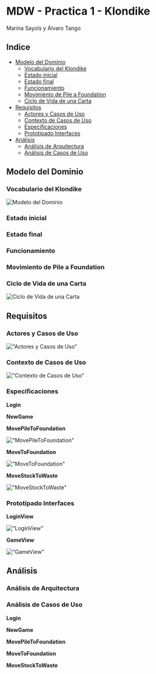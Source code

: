 # MDW - Practica 1 - Klondike

Marina Sayols y Álvaro Tango

## Indice

* [Modelo del Dominio](#modelo-del-dominio)
  + [Vocabulario del Klondike](#vocabulario-del-klondike)
  + [Estado inicial](#estado-inicial)
  + [Estado final](#estado-final)
  + [Funcionamiento](#funcionamiento)
  + [Movimiento de Pile a Foundation](#movimiento-de-pile-a-foundation)
  + [Ciclo de Vida de una Carta](#ciclo-de-vida-de-una-carta)
* [Requisitos](#requisitos)
  + [Actores y Casos de Uso](#actores-y-casos-de-uso)
  + [Contexto de Casos de Uso](#contexto-de-casos-de-uso)
  + [Especificaciones](#especificaciones)
  + [Prototipado Interfaces](#prototipado-interfaces)
* [Análisis](#an-lisis)
  + [Análisis de Arquitectura](#an-lisis-de-arquitectura)
  + [Análisis de Casos de Uso](#an-lisis-de-casos-de-uso)

## Modelo del Dominio

### Vocabulario del Klondike
![Modelo del Dominio](01-DomainModel/DomainModel.png "Modelo del Dominio")

### Estado inicial

### Estado final

### Funcionamiento

### Movimiento de Pile a Foundation

### Ciclo de Vida de una Carta
![Ciclo de Vida de una Carta](01-DomainModel/CardLifeCycle.png "Ciclo de Vida de una Carta")

## Requisitos

### Actores y Casos de Uso
!["Actores y Casos de Uso"](02-requisitos/useCases/UseCases.png "Actores y Casos de Uso")

### Contexto de Casos de Uso
!["Contexto de Casos de Uso"](02-requisitos/useCases/DiagramaContexto.png "Contexto de Casos de Uso")

### Especificaciones
**Login**

**NewGame**

**MovePileToFoundation**

!["MovePileToFoundation"](02-requisitos/specifications/MovePileToFoundation.png "MovePileToFoundation")

**MoveToFoundation**

!["MoveToFoundation"](02-requisitos/specifications/MoveToFoundation.png "MoveToFoundation")

**MoveStockToWaste**

!["MoveStockToWaste"](02-requisitos/specifications/MoveStockToWaste.png "MoveStockToWaste")

### Prototipado Interfaces
**LoginView**

!["LoginView"](02-requisitos/interfaces/LoginView.png "LoginView")

**GameView**

!["GameView"](02-requisitos/interfaces/GameView.png "GameView")

## Análisis

### Análisis de Arquitectura

### Análisis de Casos de Uso
**Login**

**NewGame**

**MovePileToFoundation**

**MoveToFoundation**

**MoveStockToWaste**
